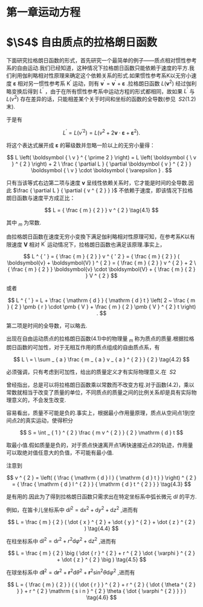 # 第一章运动方程

# $\S4$ 自由质点的拉格朗日函数

下面研究拉格朗日函数的形式，首先研究一个最简单的例子——质点相对惯性参考系的自由运动.我们已经知道，这种情况下拉格朗日函数只能依赖于速度的平方.我们利用伽利略相对性原理来确定这个依赖关系的形式.如果惯性参考系K以无穷小速度 $\pmb { \varepsilon }$ 相对另一惯性参考系 $\mathrm { K } ^ { \prime }$ 运动，则有 ${ \pmb v } ^ { \prime } = { \pmb v } ^ { \prime } + { \pmb \varepsilon }$ .拉格朗日函数 $L \left( \boldsymbol { v } ^ { 2 } \right)$ 经过伽利略变换后得到 $L ^ { ' }$ ，由于在所有惯性参考系中运动方程的形式都相同，故如果 $L ^ { ' }$ 与 $L \left(  { v } ^ { 2 } \right)$ 存在差异的话，只能相差某个关于时间和坐标的函数的全导数(参见 $\ S 2$(1.2) 末).

于是有

$$
L ^ { ' } = L \left( v ^ { ' 2 } \right) = L \left( v ^ { 2 } + 2 \boldsymbol { v } \cdot \boldsymbol { \varepsilon } + \boldsymbol { \varepsilon } ^ { 2 } \right) .
$$

将这个表达式展开成 $\pmb { \varepsilon }$ 的幂级数并忽略一阶以上的无穷小量得：

$$
L \left( \boldsymbol { \ v } ^ { \prime 2 } \right) = L \left( \boldsymbol { \ v } ^ { 2 } \right) + 2 \ \frac { \partial L } { \partial \boldsymbol { v } ^ { 2 } } \boldsymbol { \ v } \cdot \boldsymbol { \varepsilon } .
$$

只有当该等式右边第二项与速度 $\pmb { v }$ 呈线性依赖关系时，它才能是时间的全导数.因此 $\frac { \partial L } { \partial { v ^ { 2 } } }$ 不依赖于速度，即该情况下拉格朗日函数与速度平方成正比：

$$
L = { \frac { m } { 2 } } v ^ { 2 } \tag{4.1}
$$

其中 $_ m$ 为常数.

由拉格朗日函数在速度无穷小变換下满足伽利略相对性原理可知，在参考系K以有限速度 $\mathbf { V }$ 相对 $\mathrm { K } ^ { \prime }$ 运动情况下，拉格朗日函数也满足该原理.事实上，

$$
L ^ { ' } = { \frac { m } { 2 } } v ^ { ' 2 } = { \frac { m } { 2 } } ( \boldsymbol{v} + \boldsymbol{V} ) ^ { 2 } = { \frac { m } { 2 } } v ^ { 2 } + 2 \ { \frac { m } { 2 } } \boldsymbol{v} \cdot \boldsymbol{V} + { \frac { m } { 2 } } V ^ { 2 }
$$

或者

$$
L ^ { ' } = L + \frac { \mathrm { d } } { \mathrm { d } t } \left( 2 ~ \frac { m } { 2 } \pmb { r } \cdot \pmb { V } + \frac { m } { 2 } \pmb { V } ^ { 2 } t \right) .
$$

第二项是时间的全导数，可以略去.

出现在自由运动质点的拉格朗日函数(4.1)中的物理量 $_ m$ 称为质点的质量.根据拉格朗日函数的可加性，对于无相互作用的质点组成的自由质点系，有

$$
L \ = \ \sum _ { a } \frac { m _ { a } v _ { a } ^ { 2 } } { 2 } \tag{4.2}
$$

必须强调，只有考虑到可加性，给出的质量定义才有实际物理意义.在 $\ S 2$

曾经指出，总是可以将拉格朗日函数乘以常数而不改变方程.对于函数(4.2)，乘以常数就相当于改变了质量的单位，不同质点的质量之间的比例关系却是具有实际物理意义的，不会发生改变.

容易看出，质量不可能是负的.事实上，根据最小作用量原理，质点从空间点1到空间点2的真实运动，使得积分

$$
S = \int _ { 1 } ^ { 2 } \frac { m v ^ { 2 } } { 2 } \mathrm { d } t
$$

取最小值.假如质量是负的，对于质点快速离开点1再快速接近点2的轨迹，作用量可以取绝对值任意大的负值，不可能有最小值.

注意到

$$
v ^ { 2 } = \left( { \frac { \mathrm { d } l } { \mathrm { d } t } } \right) ^ { 2 } = { \frac { \mathrm { d } l ^ { 2 } } { \mathrm { d } t ^ { 2 } } } \tag{4.3}
$$

是有用的.因此为了得到拉格朗日函数只需求出在特定坐标系中弧长微元 $\mathrm { d } l$ 的平方.

例如，在笛卡儿坐标系中 $\mathrm { d } l ^ { 2 } = \mathrm { d } x ^ { 2 } + \mathrm { d } y ^ { 2 } + \mathrm { d } z ^ { 2 }$ ,进而有

$$
L = \frac { m } { 2 } ( \dot { x } ^ { 2 } + \dot { y } ^ { 2 } + \dot { z } ^ { 2 } ) \tag{4.4}
$$

在柱坐标系中 $\mathrm { d } l ^ { 2 } = \mathrm { d } r ^ { 2 } + r ^ { 2 } \mathrm { d } \varphi ^ { 2 } + \mathrm { d } z ^ { 2 }$ ,进而有

$$
L = \frac { m } { 2 } \big ( \dot { r } ^ { 2 } + r ^ { 2 } \dot { \varphi } ^ { 2 } + \dot { z } ^ { 2 } \big ) \tag{4.5}
$$

在球坐标系中 $\mathrm { d } \boldsymbol { l } ^ { 2 } = \mathrm { d } \boldsymbol { r } ^ { 2 } + \boldsymbol { r } ^ { 2 } \mathrm { d } \theta ^ { 2 } + \boldsymbol { r } ^ { 2 } \sin ^ { 2 } \theta \mathrm { d } \varphi ^ { 2 }$ ,进而有

$$
L = { \frac { m } { 2 } } ( { \dot { r } } ^ { 2 } + r ^ { 2 } { \dot { \theta ^ { 2 } } } + r ^ { 2 } \mathrm { s i n } ^ { 2 } \theta { \dot { \varphi ^ { 2 } } } ) \tag{4.6}
$$

